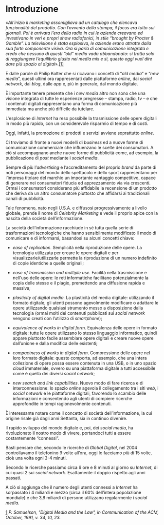 Introduzione
============

«*All’inizio il marketing assomigliava ad un catalogo che elencava funzionalità
del prodotto. Con l’avvento della stampa, il focus era tutto sui giornali. Poi è
arrivata l’era della radio in cui le aziende creavano ed investivano in veri e
propri show radiofonici, in stile “brought by Procter & Gamble”. La televisione
è stata esplosiva, le aziende erano attratte dalla sua forte componente visiva.
Ora si parla di comunicazione integrata e credo che nessuno di questi “old”
media vada abbandonato: si tratta solo di raggiungere l’equilibrio giusto nel
media mix e sì, questo oggi vuol dire dare più spazio al
digital*»*.*[[1]](#_ftn1)

È dalle parole di Philip Kolter che si ricavano i concetti di “*old media*” e
“*new media*”, questi ultimi ora rappresentati dalle piattaforme *online*, dai
*social network*, dai *blog*, dalle *app* e, più in generale, dal mondo
digitale.

È importante tenere presente che i *new media* altro non sono che una visione
integrata di tutte le esperienze pregresse – stampa, radio, tv – e che i
contenuti digitali rappresentano una forma di comunicazione più immediata ma
anche più difficile da tutelare.

L'esplosione di *Internet* ha reso possibile la trasmissione delle opere
digitali in modo più rapido, con un considerevole risparmio di tempo e di costi.

Oggi, infatti, la promozione di prodotti e servizi avviene soprattutto *online*.

Ci troviamo di fronte a nuovi modelli di *business* ed a nuove forme di
comunicazione commerciale che influenzano le scelte dei consumatori. A ciò si
accompagnano anche nuove forme di pubblicità come, ad esempio, la pubblicazione
di *post* mediante i *social media*.

Sempre di più l’*advertising* e l’accreditamento del proprio *brand* da parte di
noti personaggi del mondo dello spettacolo e dello sport rappresentano per
l’impresa titolare del marchio un importante vantaggio competitivo, capace di
generare nei consumatori fiducia ed apprezzamento via via crescenti. Ormai i
consumatori considerano più affidabile la recensione di un prodotto che deriva
da un altro consumatore piuttosto che affidarsi ai tradizionali canali di
pubblicità.

Tale fenomeno, nato negli U.S.A. e diffusosi progressivamente a livello globale,
prende il nome di *Celebrity Marketing* e vede il proprio apice con la nascita
della società dell’informazione.

La società dell’informazione racchiude in sé tutta quella serie di
trasformazioni tecnologiche che hanno sensibilmente modificato il modo di
comunicare e di informarsi, basandosi su alcuni concetti chiave:

* *ease of replication.* Semplicità nella riproduzione delle opere. La
tecnologia utilizzata per creare le opere digitali e per
visualizzarle/utilizzarle permette la riproduzione di un numero indefinito di
copie identiche a quelle originali;

* *ease of transmission and multiple use.* Facilità nella trasmissione e
nell'uso delle opere: le reti informatiche facilitano potenzialmente la copia
delle stesse e il plagio, premettendo una diffusione rapida e massiva;

* *plasticity of digital media.* La plasticità del media digitale: utilizzando
il formato digitale, gli utenti possono agevolmente modificare o adattare le
opere utilizzando qualsiasi strumento messo a disposizione dalla tecnologia
(ormai molti dei contenuti pubblicati sui *social network* vengono creati con
l’utilizzo di *smartphone*);

* *equivalence of works in digital form*. Equivalenza delle opere in formato
digitale: tutte le opere utilizzano lo stesso linguaggio informatico, quindi
appare piuttosto facile assemblare opere digitali e creare nuove opere
dall’unione e dalla modifica delle esistenti;  

* *compactness of works in digital form*. Compressione delle opere nel loro
formato digitale: questo comporta, ad esempio, che una intera collezione di
opere possa essere contenuta in una USB, o in uno spazio *cloud* immateriale,
ovvero su una piattaforma digitale a tutti accessibile come è quella dei diversi
*social network*;

* *new search and link capabilities*. Nuovo modo di fare ricerca e di
interconnessione: lo spazio *online* agevola il collegamento tra i siti *web*, i
*social network* e le piattaforme digitali, favorendo lo scambio delle
informazioni e consentendo agli utenti di compiere ricerche approfondite in
tempi ragionevolmente contenuti.

È interessante notare come il concetto di società dell’informazione, la cui
origine risale già dagli anni Settanta, sia in continuo divenire.

Il rapido sviluppo del mondo digitale e, poi, dei *social media*, ha
rivoluzionato il nostro modo di vivere, portandoci tutti a essere costantemente
“connessi”.

Basti pensare che, secondo le ricerche di *Global Digital*, nel 2004
controllavamo il telefonino 9 volte all’ora, oggi lo facciamo più di 15 volte,
cioè una volta ogni 3-4 minuti.

Secondo le ricerche passiamo circa 6 ore e 8 minuti al giorno su *Internet*, di
cui quasi 2 sui *social network*. Esattamente il doppio rispetto agli anni
passati.

A ciò si aggiunga che il numero degli utenti connessi a *Internet* ha sorpassato
i 4 miliardi e mezzo (circa il 60% dell’intera popolazione mondiale) e che 3,8
miliardi di persone utilizzano regolarmente i *social media*.

[1](#_ftnref1) *P. Samuelson, "Digital Media and the Law", in Communication of
the ACM, October, 1991, v. 34, 10, 23.*
